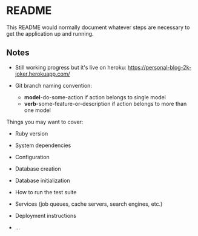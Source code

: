 # README

This README would normally document whatever steps are necessary to get the
application up and running.

## Notes
* Still working progress but it's live on heroku: https://personal-blog-2k-joker.herokuapp.com/

* Git branch naming convention:

  * **model**-do-some-action if action belongs to single model
  * **verb**-some-feature-or-description if action belongs to more than one model

Things you may want to cover:

* Ruby version

* System dependencies

* Configuration

* Database creation

* Database initialization

* How to run the test suite

* Services (job queues, cache servers, search engines, etc.)

* Deployment instructions

* ...
